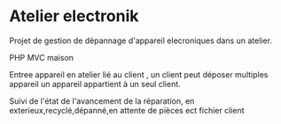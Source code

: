 # Atelier electronik
Projet de gestion de dépannage d'appareil elecroniques dans un atelier.

PHP MVC maison

Entree appareil en atelier lié au client , un client peut déposer multiples appareil
un appareil appartient à un seul client.

Suivi de l'état de l'avancement de la réparation, en exterieux,recyclé,dépanné,en attente de pièces ect
fichier client
